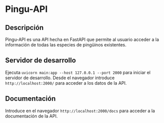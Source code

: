 # Pingu-API

## Descripción
Pingu-API es una API hecha en FastAPI que permite al usuario acceder a la información de todas las especies de pingüinos existentes.

## Servidor de desarrollo
Ejecuta `uvicorn main:app --host 127.0.0.1 --port 2000` para iniciar el servidor de desarrollo. Desde el navegador introduce `http://localhost:2000/` para acceder a los datos de la API.

## Documentación
Introduce en el navegador `http://localhost:2000/docs` para acceder a la documentación de la API.
